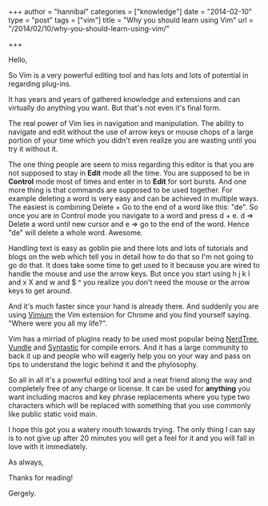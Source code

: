 +++
author = "hannibal"
categories = ["knowledge"]
date = "2014-02-10"
type = "post"
tags = ["vim"]
title = "Why you should learn using Vim"
url = "/2014/02/10/why-you-should-learn-using-vim/"

+++

Hello,

So Vim is a very powerful editing tool and has lots and lots of potential in regarding plug-ins.

It has years and years of gathered knowledge and extensions and can virtually do anything you want. But that's not even it's final form.

The real power of Vim lies in navigation and manipulation. The ability to navigate and edit without the use of arrow keys or mouse chops of a large portion of your time which you didn't even realize you are wasting until you try it without it.

The one thing people are seem to miss regarding this editor is that you are not supposed to stay in **Edit** mode all the time. You are supposed to be in **Control** mode most of times and enter in to **Edit** for sort bursts. And one more thing is that commands are supposed to be used together. For example deleting a word is very easy and can be achieved in multiple ways. The easiest is combining Delete + Go to the end of a word like this: "de". So once you are in Control mode you navigate to a word and press d + e. d => Delete a word until new cursor and e => go to the end of the word. Hence "de" will delete a whole word. Awesome.

Handling text is easy as goblin pie and there lots and lots of tutorials and blogs on the web which tell you in detail how to do that so I'm not going to go do that. It does take some time to get used to it because you are wired to handle the mouse and use the arrow keys. But once you start using h j k l and x X and w and $ ^ you realize you don't need the mouse or the arrow keys to get around.

And it's much faster since your hand is already there. And suddenly you are using <a href="https://chrome.google.com/webstore/detail/vimium/dbepggeogbaibhgnhhndojpepiihcmeb?hl=en" title="Vimium" target="_blank">Vimium</a> the Vim extension for Chrome and you find yourself saying. "Where were you all my life?".

Vim has a mirriad of plugins ready to be used most popular being <a href="https://github.com/scrooloose/nerdtree" title="Nerdtree" target="_blank">NerdTree</a>, <a href="https://github.com/gmarik/Vundle.vim" title="Vundle" target="_blank">Vundle</a> and <a href="https://github.com/scrooloose/syntastic" title="Syntastic" target="_blank">Syntastic</a> for compile errors. And it has a large community to back it up and people who will eagerly help you on your way and pass on tips to understand the logic behind it and the phylosophy.

So all in all it's a powerful editing tool and a neat friend along the way and completely free of any charge or license. It can be used for **anything** you want including macros and key phrase replacements where you type two characters which will be replaced with something that you use commonly like public static void main.

I hope this got you a watery mouth towards trying. The only thing I can say is to not give up after 20 minutes you will get a feel for it and you will fall in love with it immediately.

As always,

Thanks for reading!

Gergely.